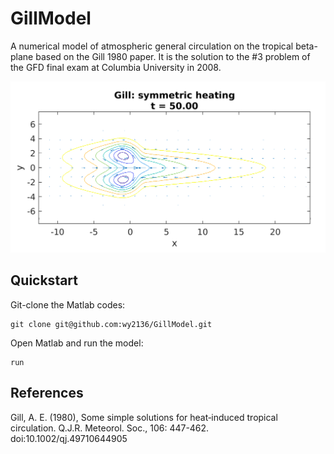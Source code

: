 # GillModel
A numerical model of atmospheric general circulation on the tropical beta-plane based on the Gill 1980 paper. It is the solution to the #3 problem of the GFD final exam at Columbia University in 2008.

![Gill_sym_i500.png](figs/Gill_sym_i500.png)

## Quickstart

Git-clone the Matlab codes:

    git clone git@github.com:wy2136/GillModel.git
  
Open Matlab and run the model:

    run

## References

Gill, A. E. (1980), Some simple solutions for heat‐induced tropical circulation. Q.J.R. Meteorol. Soc., 106: 447-462. doi:10.1002/qj.49710644905
